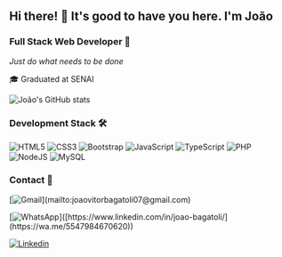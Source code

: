 ## Hi there! 👋 It's good to have you here. I'm João

### Full Stack Web Developer 🚀

<em>Just do what needs to be done</em>

🎓 Graduated at SENAI

![João's GitHub stats](https://github-readme-stats.vercel.app/api?username=joaobagatoli07&show_icons=true&theme=radical)

### Development Stack 🛠️
<div style="display: inline-block;">
    <img align="center" src="https://img.shields.io/badge/HTML5-E34F26?style=for-the-badge&logo=html5&logoColor=white"
        alt="HTML5">
    <img align="center" src="https://img.shields.io/badge/CSS3-1572B6?style=for-the-badge&logo=css3&logoColor=white"
        alt="CSS3">
    <img align="center" src="https://img.shields.io/badge/Bootstrap-563D7C?style=for-the-badge&logo=bootstrap&logoColor=white"
        alt="Bootstrap">
    <img align="center" src="https://img.shields.io/badge/JavaScript-F7DF1E?style=for-the-badge&logo=javascript&logoColor=black"
        alt="JavaScript">
    <img align="center" src="https://img.shields.io/badge/TypeScript-007ACC?style=for-the-badge&logo=typescript&logoColor=white"
        alt="TypeScript">
    <img align="center" src="https://img.shields.io/badge/PHP-777BB4?style=for-the-badge&logo=php&logoColor=white"
        alt="PHP">
    <img align="center" src="https://img.shields.io/badge/Node.js-43853D?style=for-the-badge&logo=node.js&logoColor=white"
        alt="NodeJS">
    <img align="center" src="https://img.shields.io/badge/MySQL-005C84?style=for-the-badge&logo=mysql&logoColor=white"
        alt="MySQL">
</div>

### Contact 📱

[![Gmail]([https://img.shields.io/badge/LinkedIn-0077B5?style=for-the-badge&logo=linkedin&logoColor=white](https://img.shields.io/badge/Gmail-D14836?style=for-the-badge&logo=gmail&logoColor=white))](mailto:joaovitorbagatoli07@gmail.com)

[![WhatsApp]([https://img.shields.io/badge/LinkedIn-0077B5?style=for-the-badge&logo=linkedin&logoColor=white](https://img.shields.io/badge/WhatsApp-25D366?style=for-the-badge&logo=whatsapp&logoColor=white))]([https://www.linkedin.com/in/joao-bagatoli/](https://wa.me/5547984670620))

[![Linkedin](https://img.shields.io/badge/LinkedIn-0077B5?style=for-the-badge&logo=linkedin&logoColor=white)](https://www.linkedin.com/in/joao-bagatoli/)













